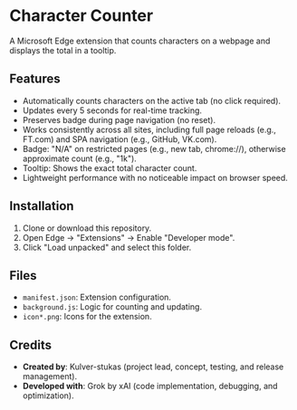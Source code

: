 # Character Counter

A Microsoft Edge extension that counts characters on a webpage and displays the total in a tooltip.

## Features
- Automatically counts characters on the active tab (no click required).
- Updates every 5 seconds for real-time tracking.
- Preserves badge during page navigation (no reset).
- Works consistently across all sites, including full page reloads (e.g., FT.com) and SPA navigation (e.g., GitHub, VK.com).
- Badge: "N/A" on restricted pages (e.g., new tab, chrome://), otherwise approximate count (e.g., "1k").
- Tooltip: Shows the exact total character count.
- Lightweight performance with no noticeable impact on browser speed.

## Installation
1. Clone or download this repository.
2. Open Edge → "Extensions" → Enable "Developer mode".
3. Click "Load unpacked" and select this folder.

## Files
- `manifest.json`: Extension configuration.
- `background.js`: Logic for counting and updating.
- `icon*.png`: Icons for the extension.

## Credits
- **Created by**: Kulver-stukas (project lead, concept, testing, and release management).
- **Developed with**: Grok by xAI (code implementation, debugging, and optimization).